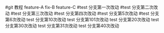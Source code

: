 #git 教程
feature-A
fix-B
feature-C
#test 分支第一次改动
#test 分支第二次改动
#test 分支第三次改动
#test 分支第四次改动
#test 分支第5次改动
#test 分支第6次改动
test 分支第10次改动
test 分支第101次改动
test 分支第20次改动
test 分支第30次改动
test 分支第31次改动
test 分支第40次改动

